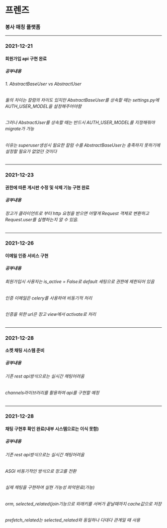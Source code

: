 # 프렌즈
### 봉사 매칭 플랫폼

<hr/>

### 2021-12-21
#### 회원가입 api 구현 완료
##### 공부내용
###### 1. AbstractBaseUser vs AbstractUser
###### 둘의 차이는 칼럼의 차이도 있지만 AbstractBaseUser를 상속할 때는 settings.py에 AUTH_USER_MODEL을 설정해주어야함
###### 그러나 AbstractUser를 상속할 때는 반드시 AUTH_USER_MODEL를 지정해줘야 migrate가 가능
###### 이유는 superuser생성시 필요한 칼럼 수를 AbstractBaseUser는 충족하지 못하기에 설정할 필요가 없었던 것이다

<hr/>

### 2021-12-23
#### 권한에 따른 게시판 수정 및 삭제 기능 구현 완료
##### 공부내용
###### 장고가 클라이언트로 부터 http 요청을 받으면 어떻게 Request 객체로 변환하고 Request.user를 실행하는지 알 수 있음.

<hr/>

### 2021-12-26
#### 이메일 인증 서비스 구현
##### 공부내용
###### 회원가입시 사용자는 is_active = False로 default 세팅으로 권한에 제한되어 있음
###### 인증 이메일은 celery를 사용하여 비동기적 처리
###### 인증을 위한 url은 장고 view에서 activate로 처리

<hr/>

### 2021-12-28
#### 소켓 채팅 시스템 준비
##### 공부내용
###### 기존 rest api방식으로는 실시간 채팅어려움
###### channels라이브러리를 활용하여 api를 구현할 예정

<hr/>

### 2021-12-28
#### 채팅 구현후 확인 완료(내부 시스템으로는 이식 못함)
##### 공부내용
###### 기존 rest api방식으로는 실시간 채팅어려움
###### ASGI 비동기적인 방식으로 장고를 전환
###### 실제 채팅을 구현하여 실현 가능성 파악완료(가능)
###### orm, selected_related(join기능으로 외래키를 서버가 끝날때까지 cache값으로 저장
###### prefetch_related는 selected_related와 동일하나 다대다 관계일 때 사용
